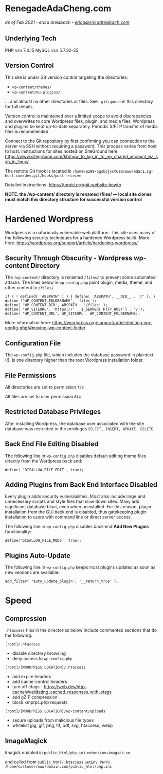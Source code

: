 # RenegadeAdaCheng.com

###### as of  Feb 2021 - erica dreisbach - erica@ericadreisbach.com


## Underlying Tech
PHP vsn 7.4.15
MySQL vsn 5.7.32-35



## Version Control
This site is under Git version control targeting the directories:
* `wp-content/themes/`
* `wp-content/mu-plugins/`

... and almost no other directories or files. See `.gitignore` in this directory for full details.

Version control is maintained over a limited scope to avoid discrepancies and overwrites to core Wordpress files, plugin, and media files. Wordpress and plugins be kept <span style="white-space: nowrap;">up-to-date</span> separately. Periodic S/FTP transfer of media files is recommended.

Connect to the Git repository by first confirming you can connection to the server via SSH without requiring a password. This process varies from host to host. Instructions for sites hosted on SiteGround here: https://www.siteground.com/kb/how_to_log_in_to_my_shared_account_via_ssh_in_linux/

The remote Git hook is located in `/home/u299-bgsbpjxst6zm/www/adac1.sg-host.com/dev.git/hooks/post-receive`

Detailed instructions: https://toroid.org/git-website-howto


**NOTE: the /wp-content/ directory is renamed /files/ &mdash; local site clones must match this directory structure for successful version control**



# Hardened Wordpress
Wordpress is a notoriously vulnerable web platform. This site uses many of the following security techniques for a hardened Wordpress build. More here: https://wordpress.org/support/article/hardening-wordpress/



## Security Through Obscurity - Wordpress wp-content Directory
The `/wp-content/` directory is renamed `/files/` to prevent some automated attacks. The lines below in `wp-config.php` point plugin, media, theme, and other content to  `/files/`

`if ( ! defined( 'ABSPATH' ) ) { define( 'ABSPATH', __DIR__ . '/' ); }`<br />
`define ('WP_CONTENT_FOLDERNAME', 'files');` <br />
`define( 'WP_CONTENT_DIR', ABSPATH . '/files' );` <br />
`define( 'WP_SITEURL', 'https://' . $_SERVER['HTTP_HOST'] . '/');` <br />
`define( 'WP_CONTENT_URL', WP_SITEURL . WP_CONTENT_FOLDERNAME);`

More information here: https://wordpress.org/support/article/editing-wp-config-php/#moving-wp-content-folder



## Configuration File
The `wp-config.php` file, which includes the database password in plaintext (!), is one directory higher than the root Wordpress installation folder.



## File Permissions
All directories are set to permission `755`

All files are set to user permission `644`



## Restricted Database Privileges
After installing Wordpress, the database user associated with the site database was restricted to the privileges `SELECT, INSERT, UPDATE, DELETE`



## Back End File Editing Disabled
The following line in `wp-config.php` disables default editing theme files directly from the Wordpress back end:

`define( 'DISALLOW_FILE_EDIT', true);`



## Adding Plugins from Back End Interface Disabled
Every plugin adds security vulnerabilities. Most also include large and unnecessary scripts and style files that slow down sites. Many add significant database bloat, even when uninstalled. For this reason, plugin installation from the GUI back end is disabled, thus gatekeeping plugin installation to users with command line or direct server access.

The following line in `wp-config.php` disables back end **Add New Plugins** functionality:

`define('DISALLOW_FILE_MODS', true);`



## Plugins Auto-Update
The following line in `wp-config.php` keeps most plugins updated as soon as new versions are available:

`add_filter( 'auto_update_plugin', '__return_true' );`




# Speed

## Compression
`.htaccess` files in the directories below include commented sections that do the following:

`[root]/.htaccess`
- disable directory browsing
- deny access to `wp-config.php`

`[root]/[WORDPRESS LOCATION]/.htaccess`
- add expire headers
- add cache-control headers
- turn off etags - https://web.dev/http-cache/#validating_cached_responses_with_etags
- add gZIP compression
- block xmprpc.php requests

`[root]/[WORDPRESS LOCATION]/wp-content/uploads`
- secure uploads from malicious file types
- whitelist jpg, gif, png, tif, pdf, svg, htaccess, webp



## ImageMagick
Imagick enabled in `public_html/php.ini`
`extension=imagick.so`

and called from `public_html/.htaccess`
`SetEnv PHPRC /home/customer/www/domain.com/public_html/php.ini`
